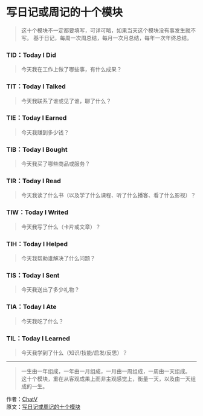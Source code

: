 # 写日记或周记的十个模块

> 这十个模块不一定都要填写，可详可略，如果当天这个模块没有事发生就不写。
> 基于日记，每周一次周总结，每月一次月总结，每年一次年终总结。

### TID：Today I Did
> 今天我在工作上做了哪些事，有什么成果？

### TIT：Today I Talked
> 今天我联系了谁或见了谁，聊了什么？


### TIE：Today I Earned
> 今天我赚到多少钱？


### TIB：Today I Bought
> 今天我买了哪些商品或服务？


### TIR：Today I Read
> 今天我读了什么书（以及学了什么课程、听了什么播客、看了什么影视）？


### TIW：Today I Writed
> 今天我写了什么（卡片或文章）？


### TIH：Today I Helped
> 今天我帮助谁解决了什么问题？


### TIS：Today I Sent
> 今天我送出了多少礼物？


### TIA：Today I Ate
> 今天我吃了什么？


### TIL：Today I Learned
> 今天我学到了什么（知识/技能/启发/反思）？


***
> 一生由一年组成，一年由一月组成，一月由一周组成，一周由一天组成。  
> 这十个模块，重在从客观成果上而非主观感觉上，衡量一天，以及由一天组成的一生。

作者：[ChatV](https://web.okjike.com/u/08105272-cb94-40bf-8df6-feaa50fa1be9)  
原文：[写日记或周记的十个模块](https://web.okjike.com/originalPost/63d7d905a98b046faccfd054)

